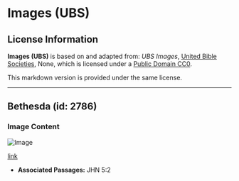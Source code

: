 # Images (UBS)

## License Information

**Images (UBS)** is based on and adapted from: _UBS Images_, [United Bible Societies](https://unitedbiblesocieties.org/), None, which is licensed under a [Public Domain CC0](https://creativecommons.org/public-domain/cc0/).

This markdown version is provided under the same license.



--------------------------------

## Bethesda (id: 2786)

### Image Content

![Image](https://cdn.aquifer.bible/aquifer-content/resources/Media/WEB-0547_bethesda.jpg)

[link](https://cdn.aquifer.bible/aquifer-content/resources/Media/WEB-0547_bethesda.jpg)

* **Associated Passages:** JHN 5:2

